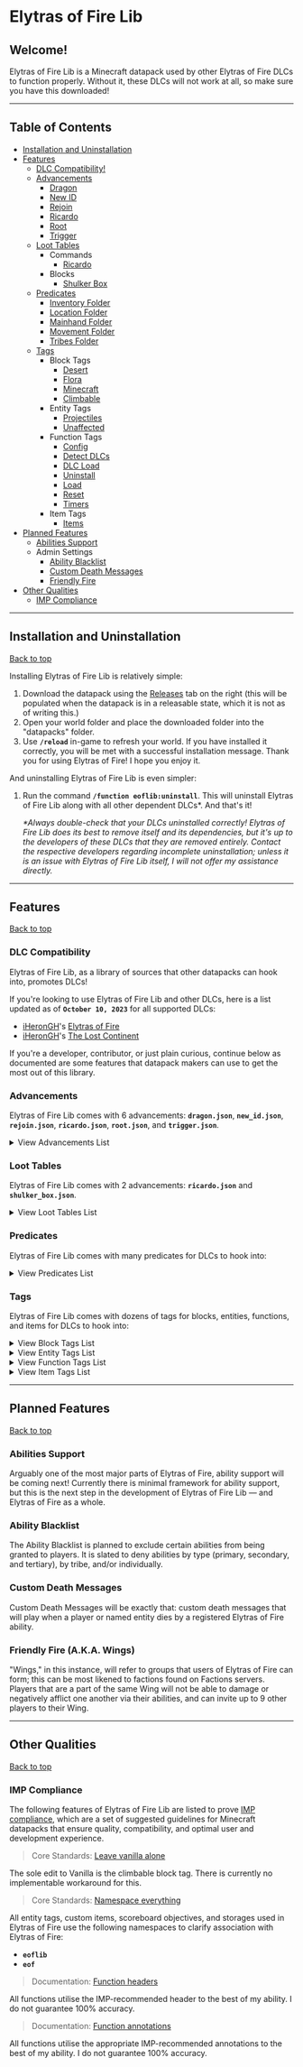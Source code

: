 # Elytras of Fire Lib

## Welcome!

Elytras of Fire Lib is a Minecraft datapack used by other Elytras of Fire DLCs to function properly. Without it, these DLCs will not work at all, so make sure you have this downloaded!

---

## Table of Contents

- [Installation and Uninstallation](#installation-and-uninstallation)
- [Features](#features)
  - [DLC Compatibility!](#dlc-compatibility)
  - [Advancements](#advancements)
    - [Dragon](#advancementsdragonjson)
    - [New ID](#advancementsnew_idjson)
    - [Rejoin](#advancementsrejoinjson)
    - [Ricardo](#advancementsricardojson)
    - [Root](#advancementsrootjson)
    - [Trigger](#advancementstriggerjson)
  - [Loot Tables](#loot-tables)
    - Commands
      - [Ricardo](#loot_tablescommandsricardojson)
    - Blocks
      - [Shulker Box](#loot_tablesblocksshulker_boxjson)
  - [Predicates](#predicates)
    - [Inventory Folder](#inventorypredicatejson)
    - [Location Folder](#locationpredicatejson)
    - [Mainhand Folder](#mainhandpredicatejson)
    - [Movement Folder](#movementpredicatejson)
    - [Tribes Folder](#tribespredicatejson)
  - [Tags](#tags)
    - Block Tags
      - [Desert](#tagsblocksdeserttagjson)
      - [Flora](#tagsblocksfloratagjson)
      - [Minecraft](#tagsblocksminecrafttagjson)
      - [Climbable](#tagsblocksclimbablejson)
    - Entity Tags
      - [Projectiles](#tagsentity_typesprojectilesjson)
      - [Unaffected](#tagsentity_typesunaffectedjson)
    - Function Tags
      - [Config](#tagsfunctionsconfigjson)
      - [Detect DLCs](#tagsfunctionsdetect_dlcsjson)
      - [DLC Load](#tagsfunctionsdlc_loadjson)
      - [Uninstall](#tagsfunctionsuninstalljson)
      - [Load](#tagsfunctionsloadtagjson)
      - [Reset](#tagsfunctionsresettagjson)
      - [Timers](#tagsfunctionstimerstagjson)
    - Item Tags
      - [Items](#tagsitemsitemsjson)
- [Planned Features](#planned-features)
  - [Abilities Support](#abilities-support)
  - Admin Settings
    - [Ability Blacklist](#ability-blacklist)
    - [Custom Death Messages](#custom-death-messages)
    - [Friendly Fire](#friendly-fire-aka-wings)
- [Other Qualities](#other-qualities)
  - [IMP Compliance](#imp-compliance)

---

## Installation and Uninstallation

[Back to top](#)

Installing Elytras of Fire Lib is relatively simple:

1. Download the datapack using the [Releases](https://github.com/iHeronGH/Elytras-of-Fire-Lib/releases) tab on the right (this will be populated when the datapack is in a releasable state, which it is not as of writing this.)
2. Open your world folder and place the downloaded folder into the "datapacks" folder.
3. Use **`/reload`** in-game to refresh your world. If you have installed it correctly, you will be met with a successful installation message. Thank you for using Elytras of Fire! I hope you enjoy it.

And uninstalling Elytras of Fire Lib is even simpler:

1. Run the command **`/function eoflib:uninstall`**. This will uninstall Elytras of Fire Lib along with all other dependent DLCs\*. And that's it!

    *\*Always double-check that your DLCs uninstalled correctly! Elytras of Fire Lib does its best to remove itself and its dependencies, but it's up to the developers of these DLCs that they are removed entirely. Contact the respective developers regarding incomplete uninstallation; unless it is an issue with Elytras of Fire Lib itself, I will not offer my assistance directly.*

---

## Features

[Back to top](#)

### DLC Compatibility

Elytras of Fire Lib, as a library of sources that other datapacks can hook into, promotes DLCs!

If you're looking to use Elytras of Fire Lib and other DLCs, here is a list updated as of **`October 10, 2023`** for all supported DLCs:

- [iHeronGH](https://github.com/iHeronGH)'s [Elytras of Fire](https://github.com/iHeronGH/Elytras-of-Fire)
- [iHeronGH](https://github.com/iHeronGH)'s [The Lost Continent](https://github.com/iHeronGH/The-Lost-Continent)

If you're a developer, contributor, or just plain curious, continue below as documented are some features that datapack makers can use to get the most out of this library.

### Advancements

Elytras of Fire Lib comes with 6 advancements: **`dragon.json`**, **`new_id.json`**, **`rejoin.json`**, **`ricardo.json`**, **`root.json`**, and **`trigger.json`**.

<details>

<summary>View Advancements List</summary>

[Back to top](#)

#### advancements/dragon.json

**`dragon.json`** is an advancement that is rewarded under either of the following conditions: when a player joins a team that is recognised by any datapack as an Elytras of Fire team, or when a player is given a tag matching the name of an Elytras of Fire team.

#### advancements/new_id.json

**`new_id.json`** is an advancement that is rewarded to players who have joined the server for the first time since the datapack's loading. It assigns every player a unique score that can be used to distinguish between players, separate ability users from targets, and so on.

#### advancements/rejoin.json

**`rejoin.json`** is an advancement that is activated when a player rejoins the server. Upon rejoining, a series of commands can be specified to play in your DLC datapack's **`eoflib:tags/functions/rejoin`** function tag. Most commonly, this is used to reactivate schedules that require players present on the server such as tribe effects and passive abilities.

#### advancements/ricardo.json

**`ricardo.json`** is an advancement used by this library to detect if something has gone horribly wrong. It handles the event in which a player either throws or eats Ricardo the Error potato, sending the player a bug report form in chat along with the opportunity to bid Ricardo farewell.

#### advancements/root.json

**`root.json`** is an advancement that is rewarded to players who have joined the server for the first time since the datapack's loading. It is simply used to detect that the datapack has loaded.

#### advancements/trigger.json

**`trigger.json`** is an advancement that is rewarded to players who have triggered certain scoreboard events.

</details>

### Loot Tables

Elytras of Fire Lib comes with 2 advancements: **`ricardo.json`** and **`shulker_box.json`**.

<details>

<summary>View Loot Tables List</summary>

[Back to top](#)

#### loot_tables/commands/ricardo.json

**`ricardo.json`** is a loot table that creates a poisonous potato named Ricardo the Error Potato. He's a cute little guy with big, round eyes, a well-kept mustache, and a black-as-coals top hat! Ricardo is meant to be a bug item; if Ricardo is accidentally — or on purpose — given to a player, he lets them know to submit a bug report.

#### loot_tables/blocks/shulker_box.json

**`shulker_box.json`** is a loot table that manipulates shulkers to drop their contents if a specific item is used to break it.

</details>

### Predicates

Elytras of Fire Lib comes with many predicates for DLCs to hook into:

<details>

<summary>View Predicates List</summary>

[Back to top](#)

#### inventory/.../\<predicate>.json

Predicates located here deal with inventory checking. By default, 9 files are included, each checking a specific hotbar slot to see if it is unoccupied.

#### location/.../\<predicate>.json

Predicates located here deal with location checking. By default, 2 files are included; **`submerged_in_water.json`** checks for players that are completely encompassed in water (or waterlogged blocks) and **`water.json`** checks for players standing on or in water (or waterlogged blocks.)

#### mainhand/.../\<predicate>.json

Predicates located here deal with mainhand checking. By default, 3 files are included, each checking whether a player is holding either a primary, secondary, or tertiary ability in their mainhand.

#### movement/.../\<predicate>.json

Predicates located here deal with movement checking. By default, 5 files are included, each checking for specific general and player-specific movement types.

#### tribes/.../\<predicate>.json

Predicates located here deal with tribe checking. By default, 1 file is included — **`dragon.json`** (this file is extremely important!)

</details>

### Tags

Elytras of Fire Lib comes with dozens of tags for blocks, entities, functions, and items for DLCs to hook into:

<details>

<summary>View Block Tags List</summary>

[Back to top](#)

#### tags/blocks/desert/.../\<tag>.json

Tags here group blocks commonly found composing Minecraft deserts. By default, 4 files are included.

#### tags/blocks/flora/.../\<tag>.json

Tags here group blocks best described as flora. They are further grouped by dimension and general distinction (grasses, mosses, vines, etc.) By default, 9 files are included.

#### tags/blocks/minecraft/.../\<tag>.json

Tags here group blocks that are meant to replace or add to the default Minecraft tags in terms of usage. [As it is best practice to not *overwrite* default tags](#imp-compliance), these are simply here to abide by this practice. By default, 11 files are included.

#### tags/blocks/climbable.json

**`climbable.json`** adds to Minecraft's own **`climbable.json`** block tag. Because there is no way to make custom block tags climbable, this is the only overwrite Elytras of Fire Lib does to the Minecraft namespace.

</details>

<details>

<summary>View Entity Tags List</summary>

[Back to top](#)

#### tags/entity_types/projectiles.json

**`projectiles.json`** groups entities used as projectiles by any entity or block.

#### tags/entity_types/unaffected.json

**`unaffected.json`** groups entities that are unable to be affected by any vanilla Minecraft effects.

</details>

<details>

<summary>View Function Tags List</summary>

[Back to top](#)

#### tags/functions/config.json

**`config.json`** is used by Elytras of Fire Lib and other DLCs to run configuration settings provided by them.

#### tags/functions/detect_dlcs.json

**`detect_dlcs.json`** is used by Elytras of Fire Lib and other DLCs to detect other DLCs.

#### tags/functions/dlc_load.json

**`dlc_load.json`** is used by Elytras of Fire Lib and other DLCs to load themselves and/or other DLCs.

#### tags/functions/uninstall.json

**`uninstall.json`** is used by Elytras of Fire Lib and other DLCs to uninstall themselves and/or other DLCs.

#### tags/functions/load/.../\<tag>.json

Tags here group functions to be ran only once by Elytras of Fire Lib or other DLCs. By default, 8 files are included.

#### tags/functions/reset/.../\<tag>.json

Tags here group functions to be ran when resetting certain aspects of Elytras of Fire Lib. By default, 1 file is included.

#### tags/functions/timers/.../\<tag>.json

Tags here group functions to be ran on a regular schedule. By default, 3 files are included.

</details>

<details>

<summary>View Item Tags List</summary>

[Back to top](#)

#### tags/items/items.json

**`items.json`** is used by Elytras of Fire Lib and other DLCs to group items used by them.

</details>

---

## Planned Features

[Back to top](#)

### Abilities Support

Arguably one of the most major parts of Elytras of Fire, ability support will be coming next! Currently there is minimal framework for ability support, but this is the next step in the development of Elytras of Fire Lib — and Elytras of Fire as a whole.

### Ability Blacklist

The Ability Blacklist is planned to exclude certain abilities from being granted to players. It is slated to deny abilities by type (primary, secondary, and tertiary), by tribe, and/or individually.

### Custom Death Messages

Custom Death Messages will be exactly that: custom death messages that will play when a player or named entity dies by a registered Elytras of Fire ability.

### Friendly Fire (A.K.A. Wings)

"Wings," in this instance, will refer to groups that users of Elytras of Fire can form; this can be most likened to factions found on Factions servers. Players that are a part of the same Wing will not be able to damage or negatively afflict one another via their abilities, and can invite up to 9 other players to their Wing.

---

## Other Qualities

[Back to top](#)

### IMP Compliance

The following features of Elytras of Fire Lib are listed to prove [IMP compliance](https://github.com/Arcensoth/imp-spec), which are a set of suggested guidelines for Minecraft datapacks that ensure quality, compatibility, and optimal user and development experience.

> Core Standards: [Leave vanilla alone](https://github.com/Arcensoth/imp-spec/blob/master/docs/imp_core.md#1-leave-vanilla-alone)

The sole edit to Vanilla is the climbable block tag. There is currently no implementable workaround for this.

> Core Standards: [Namespace everything](https://github.com/Arcensoth/imp-spec/blob/master/docs/imp_core.md#2-namespace-everything)

All entity tags, custom items, scoreboard objectives, and storages used in Elytras of Fire use the following namespaces to clarify association with Elytras of Fire:

- **`eoflib`**
- **`eof`**

> Documentation: [Function headers](https://github.com/Arcensoth/imp-spec/blob/master/docs/imp_doc.md#function-headers)

All functions utilise the IMP-recommended header to the best of my ability. I do not guarantee 100% accuracy.

> Documentation: [Function annotations](https://github.com/Arcensoth/imp-spec/blob/master/docs/imp_doc.md#function-annotations)

All functions utilise the appropriate IMP-recommended annotations to the best of my ability. I do not guarantee 100% accuracy.
